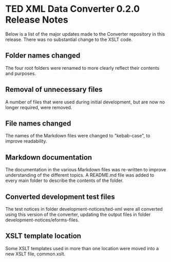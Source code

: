 # TED XML Data Converter 0.2.0 Release Notes
Below is a list of the major updates made to the Converter repository in this release. There was no substantial change to the XSLT code.

## Folder names changed
The four root folders were renamed to more clearly reflect their contents and purposes.

## Removal of unnecessary files
A number of files that were used during initial development, but are now no longer required, were removed.

## File names changed
The names of the Markdown files were changed to "kebab-case", to improve readability.

## Markdown documentation
The documentation in the various Markdown files was re-written to improve understanding of the different topics.
A README.md file was added to every main folder to describe the contents of the folder.

## Converted development test files
The test notices in folder development-notices/ted-xml were all converted using this version of the converter, updating the output files in folder development-notices/eforms-files.

## XSLT template location
Some XSLT templates used in more than one location were moved into a new XSLT file, common.xslt. 


